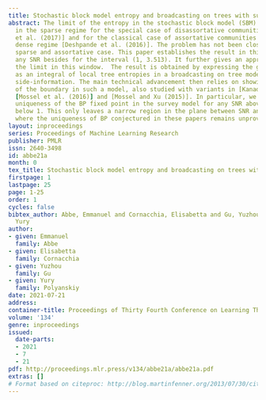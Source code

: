 ```yaml
---
title: Stochastic block model entropy and broadcasting on trees with survey
abstract: The limit of the entropy in the stochastic block model (SBM) has been characterized
  in the sparse regime for the special case of disassortative communities [Coja-Oghlan
  et al. (2017)] and for the classical case of assortative communities but in the
  dense regime [Deshpande et al. (2016)]. The problem has not been closed in the classical
  sparse and assortative case. This paper establishes the result in this case for
  any SNR besides for the interval (1, 3.513). It further gives an approximation to
  the limit in this window.  The result is obtained by expressing the global SBM entropy
  as an integral of local tree entropies in a broadcasting on tree model with erasure
  side-information. The main technical advancement then relies on showing the irrelevance
  of the boundary in such a model, also studied with variants in [Kanade et al. (2016)],
  [Mossel et al. (2016)] and [Mossel and Xu (2015)]. In particular, we establish the
  uniqueness of the BP fixed point in the survey model for any SNR above 3.513 or
  below 1. This only leaves a narrow region in the plane between SNR and survey strength
  where the uniqueness of BP conjectured in these papers remains unproved.
layout: inproceedings
series: Proceedings of Machine Learning Research
publisher: PMLR
issn: 2640-3498
id: abbe21a
month: 0
tex_title: Stochastic block model entropy and broadcasting on trees with survey
firstpage: 1
lastpage: 25
page: 1-25
order: 1
cycles: false
bibtex_author: Abbe, Emmanuel and Cornacchia, Elisabetta and Gu, Yuzhou and Polyanskiy,
  Yury
author:
- given: Emmanuel
  family: Abbe
- given: Elisabetta
  family: Cornacchia
- given: Yuzhou
  family: Gu
- given: Yury
  family: Polyanskiy
date: 2021-07-21
address:
container-title: Proceedings of Thirty Fourth Conference on Learning Theory
volume: '134'
genre: inproceedings
issued:
  date-parts:
  - 2021
  - 7
  - 21
pdf: http://proceedings.mlr.press/v134/abbe21a/abbe21a.pdf
extras: []
# Format based on citeproc: http://blog.martinfenner.org/2013/07/30/citeproc-yaml-for-bibliographies/
---
```

